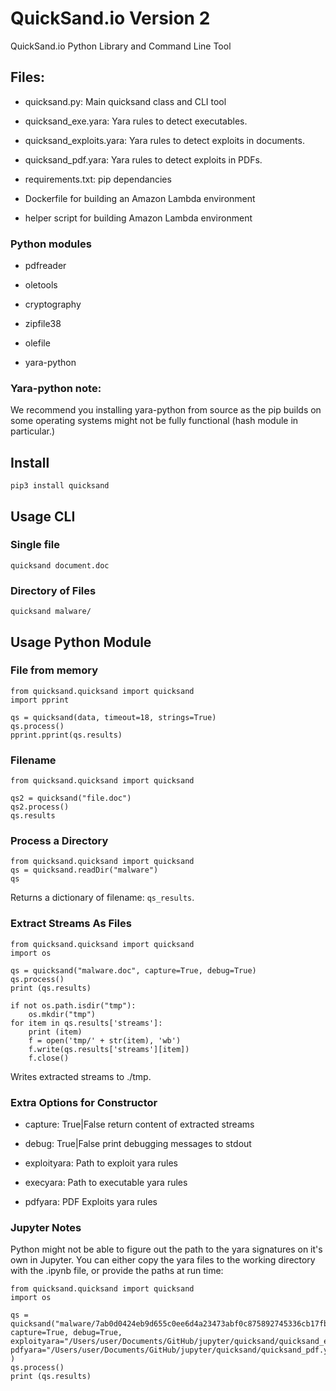 # QuickSand.io Version 2

QuickSand.io Python Library and Command Line Tool


## Files:

- quicksand.py: Main quicksand class and CLI tool

- quicksand_exe.yara: Yara rules to detect executables.

- quicksand_exploits.yara: Yara rules to detect exploits in documents.

- quicksand_pdf.yara: Yara rules to detect exploits in PDFs.

- requirements.txt: pip dependancies 

- Dockerfile for building an Amazon Lambda environment

- helper script for building Amazon Lambda environment



### Python modules

- pdfreader

- oletools

- cryptography

- zipfile38

- olefile

- yara-python


### Yara-python note:

We recommend you installing yara-python from source as the pip builds on some operating systems might not be fully functional (hash module in particular.)

## Install

```
pip3 install quicksand
```

## Usage CLI

### Single file

```
quicksand document.doc
```

### Directory of Files

```
quicksand malware/
```

## Usage Python Module

### File from memory

```
from quicksand.quicksand import quicksand
import pprint

qs = quicksand(data, timeout=18, strings=True)
qs.process()
pprint.pprint(qs.results)
```

### Filename

```
from quicksand.quicksand import quicksand

qs2 = quicksand("file.doc")
qs2.process()
qs.results
```

### Process a Directory

```
from quicksand.quicksand import quicksand
qs = quicksand.readDir("malware")
qs
```
Returns a dictionary of filename: `qs_results`.


### Extract Streams As Files

```
from quicksand.quicksand import quicksand
import os

qs = quicksand("malware.doc", capture=True, debug=True)
qs.process()
print (qs.results)

if not os.path.isdir("tmp"):
    os.mkdir("tmp")
for item in qs.results['streams']:
    print (item)
    f = open('tmp/' + str(item), 'wb')
    f.write(qs.results['streams'][item])
    f.close()
```

Writes extracted streams to ./tmp.


### Extra Options for Constructor

- capture: True|False return content of extracted streams

- debug: True|False print debugging messages to stdout

- exploityara: Path to exploit yara rules

- execyara: Path to executable yara rules

- pdfyara: PDF Exploits yara rules



### Jupyter Notes

Python might not be able to figure out the path to the yara signatures on it's own in Jupyter. You can either copy the yara files to the working directory with the .ipynb file, or provide the paths at run time:

```
from quicksand.quicksand import quicksand
import os

qs = quicksand("malware/7ab0d0424eb9d655c0ee6d4a23473abf0c875892745336cb17fba7274dfe11a4", capture=True, debug=True, exploityara="/Users/user/Documents/GitHub/jupyter/quicksand/quicksand_exploits.yara", pdfyara="/Users/user/Documents/GitHub/jupyter/quicksand/quicksand_pdf.yara",execyara="/Users/user/Documents/GitHub/jupyter/quicksand_/quicksand_exe.yara" )
qs.process()
print (qs.results)
````


